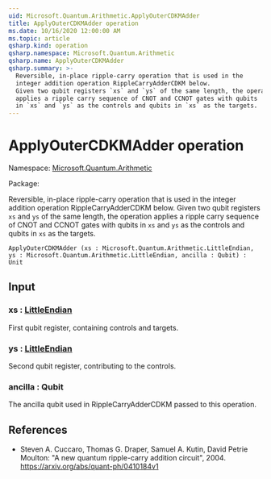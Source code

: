 ```yaml
---
uid: Microsoft.Quantum.Arithmetic.ApplyOuterCDKMAdder
title: ApplyOuterCDKMAdder operation
ms.date: 10/16/2020 12:00:00 AM
ms.topic: article
qsharp.kind: operation
qsharp.namespace: Microsoft.Quantum.Arithmetic
qsharp.name: ApplyOuterCDKMAdder
qsharp.summary: >-
  Reversible, in-place ripple-carry operation that is used in the
  integer addition operation RippleCarryAdderCDKM below.
  Given two qubit registers `xs` and `ys` of the same length, the operation
  applies a ripple carry sequence of CNOT and CCNOT gates with qubits
  in `xs` and `ys` as the controls and qubits in `xs` as the targets.
---
```


# ApplyOuterCDKMAdder operation

Namespace: [Microsoft.Quantum.Arithmetic](xref:Microsoft.Quantum.Arithmetic)

Package: [](https://nuget.org/packages/)


Reversible, in-place ripple-carry operation that is used in theinteger addition operation RippleCarryAdderCDKM below.Given two qubit registers `xs` and `ys` of the same length, the operationapplies a ripple carry sequence of CNOT and CCNOT gates with qubitsin `xs` and `ys` as the controls and qubits in `xs` as the targets.

```Q#
ApplyOuterCDKMAdder (xs : Microsoft.Quantum.Arithmetic.LittleEndian, ys : Microsoft.Quantum.Arithmetic.LittleEndian, ancilla : Qubit) : Unit
```


## Input

### xs : [LittleEndian](xref:Microsoft.Quantum.Arithmetic.LittleEndian)

First qubit register, containing controls and targets.


### ys : [LittleEndian](xref:Microsoft.Quantum.Arithmetic.LittleEndian)

Second qubit register, contributing to the controls.


### ancilla : Qubit

The ancilla qubit used in RippleCarryAdderCDKM passed to this operation.



## References

- Steven A. Cuccaro, Thomas G. Draper, Samuel A. Kutin, David  Petrie Moulton: "A new quantum ripple-carry addition circuit", 2004.  https://arxiv.org/abs/quant-ph/0410184v1
